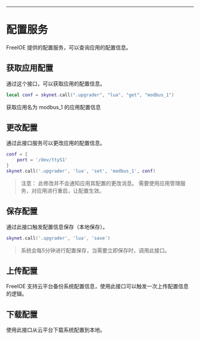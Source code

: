 
---

# 配置服务

FreeIOE 提供的配置服务，可以查询应用的配置信息。

## 获取应用配置

通过这个接口，可以获取应用的配置信息。

```lua
local conf = skynet.call(".upgrader", "lua", "get", "modbus_1")
```

获取应用名为 modbus_1 的应用配置信息

## 更改配置

通过此接口服务可以更改应用的配置信息。

```lua
conf = {
    port = '/dev/ttyS1'
}
skynet.call('.upgrader', 'lua', 'set', 'modbus_1', conf)
```

> 注意： 此修改并不会通知应用其配置的更改消息。 需要使用应用管理服务，对应用进行重启，让配置生效。

## 保存配置

通过此接口触发配置信息保存（本地保存）。

```lua
skynet.call('.upgrader', 'lua', 'save')
```

> 系统会每5分钟进行配置保存，当需要立即保存时，调用此接口。

## 上传配置

FreeIOE 支持云平台备份系统配置信息，使用此接口可以触发一次上传配置信息的逻辑。

## 下载配置

使用此接口从云平台下载系统配置到本地。
